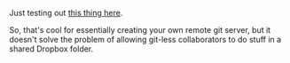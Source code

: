 Just testing out [this thing here](https://github.com/anishathalye/git-remote-dropbox).

So, that's cool for essentially creating your own remote git server, but it doesn't solve the problem of allowing git-less collaborators to do stuff in a shared Dropbox folder.
